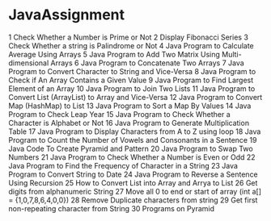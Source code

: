 # JavaAssignment
1	Check Whether a Number is Prime or Not
2	Display Fibonacci Series
3	Check Whether a string is Palindrome or Not
4	Java Program to Calculate Average Using Arrays
5	Java Program to Add Two Matrix Using Multi-dimensional Arrays
6	Java Program to Concatenate Two Arrays
7	Java Program to Convert Character to String and Vice-Versa
8	Java Program to Check if An Array Contains a Given Value
9	Java Program to Find Largest Element of an Array
10	Java Program to Join Two Lists
11	Java Program to Convert List (ArrayList) to Array and Vice-Versa
12	Java Program to Convert Map (HashMap) to List
13	Java Program to Sort a Map By Values
14	Java Program to Check Leap Year
15	Java Program to Check Whether a Character is Alphabet or Not
16	Java Program to Generate Multiplication Table
17	Java Program to Display Characters from A to Z using loop
18	Java Program to Count the Number of Vowels and Consonants in a Sentence
19	Java Code To Create Pyramid and Pattern
20	Java Program to Swap Two Numbers
21	Java Program to Check Whether a Number is Even or Odd
22	Java Program to Find the Frequency of Character in a String
23	Java Program to Convert String to Date
24	Java Program to Reverse a Sentence Using Recursion
25	How to Convert List into Array and Arrya to List
26	Get digits from alphanumeric String
27	Move all 0 to end or start of array (int a[] = {1,0,7,8,6,4,0,0})
28	Remove Duplicate characters from string
29	Get first non-repeating character from String
30	Programs on Pyramid
